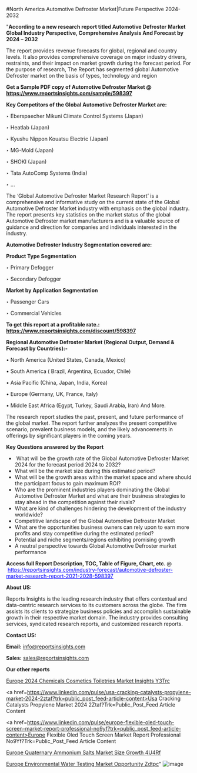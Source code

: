 #North America Automotive Defroster Market|Future Perspective 2024-2032

"<strong>According to a new research report titled Automotive Defroster Market Global Industry Perspective, Comprehensive Analysis And Forecast by 2024 – 2032</strong>

The report provides revenue forecasts for global, regional and country levels. It also provides comprehensive coverage on major industry drivers, restraints, and their impact on market growth during the forecast period. For the purpose of research, The Report has segmented global Automotive Defroster market on the basis of types, technology and region

<strong>Get a Sample PDF copy of Automotive Defroster Market </strong><strong>@<a href=https://www.reportsinsights.com/sample/598397 style=color:#0000ff;> https://www.reportsinsights.com/sample/598397</a></strong></font>

<strong>Key Competitors of the Global Automotive Defroster Market are:</strong>

‣ Eberspaecher Mikuni Climate Control Systems (Japan)

‣ Heatlab (Japan)

‣ Kyushu Nippon Kouatsu Electric (Japan)

‣ MG-Mold (Japan)

‣ SHOKI (Japan)

‣ Tata AutoComp Systems (India)

‣ ...

The ‘Global Automotive Defroster Market Research Report’ is a comprehensive and informative study on the current state of the Global Automotive Defroster Market industry with emphasis on the global industry. The report presents key statistics on the market status of the global Automotive Defroster market manufacturers and is a valuable source of guidance and direction for companies and individuals interested in the industry.

<strong>Automotive Defroster Industry Segmentation covered are:</strong>

<strong>Product Type Segmentation</strong>

‣ Primary Defogger

‣ Secondary Defogger

<strong>Market by Application Segmentation</strong>

‣ Passenger Cars

‣ Commercial Vehicles

<strong>To get this report at a profitable rate.: <a href=https://www.reportsinsights.com/discount/598397 style=color:#0000ff;>https://www.reportsinsights.com/discount/598397</a></strong></font>

<strong>Regional Automotive Defroster Market (Regional Output, Demand &amp; Forecast by Countries):-</strong>

• North America (United States, Canada, Mexico)

• South America ( Brazil, Argentina, Ecuador, Chile)

• Asia Pacific (China, Japan, India, Korea)

• Europe (Germany, UK, France, Italy)

• Middle East Africa (Egypt, Turkey, Saudi Arabia, Iran) And More.

The research report studies the past, present, and future performance of the global market. The report further analyzes the present competitive scenario, prevalent business models, and the likely advancements in offerings by significant players in the coming years.

<strong>Key Questions answered by the Report</strong>
<ul>
  <li> What will be the growth rate of the Global Automotive Defroster Market 2024 for the forecast period 2024 to 2032?</li>
  <li>What will be the market size during this estimated period?</li>
  <li>What will be the growth areas within the market space and where should the participant focus to gain maximum ROI?</li>
  <li>Who are the prominent industries players dominating the Global Automotive Defroster Market and what are their business strategies to stay ahead in the competition against their rivals?</li>
  <li>What are kind of challenges hindering the development of the industry worldwide?</li>
  <li>Competitive landscape of the Global Automotive Defroster Market</li>
  <li>What are the opportunities business owners can rely upon to earn more profits and stay competitive during the estimated period?</li>
  <li>Potential and niche segments/regions exhibiting promising growth</li>
  <li>A neutral perspective towards Global Automotive Defroster market performance</li>
</ul>
<strong>Access full Report Description, TOC, Table of Figure, Chart, etc. </strong>@  <a href=https://reportsinsights.com/industry-forecast/automotive-defroster-market-research-report-2021-2028-598397 style=color:#0000ff;>https://reportsinsights.com/industry-forecast/automotive-defroster-market-research-report-2021-2028-598397</a></font>

<strong><strong>About US</strong>:</strong>

Reports Insights is the leading research industry that offers contextual and data-centric research services to its customers across the globe. The firm assists its clients to strategize business policies and accomplish sustainable growth in their respective market domain. The industry provides consulting services, syndicated research reports, and customized research reports.

<strong>Contact US:</strong>

<p class=""""><b>Email:</b> <a href=mailto:info@reportsinsights.com>info@reportsinsights.com</a></p>
<p class=""""><b>Sales:</b> <a href=mailto:sales@reportsinsights.com>sales@reportsinsights.com</a></p>

<strong>Our other reports</strong>

<a href=https://www.linkedin.com/pulse/europe-2024-chemicals-cosmetics-toiletries-market-insights-y3trc/>Europe 2024 Chemicals Cosmetics Toiletries Market Insights Y3Trc</a>

<a href=https://www.linkedin.com/pulse/usa-cracking-catalysts-propylene-market-2024-2ztaf?trk=public_post_feed-article-content>Usa Cracking Catalysts Propylene Market 2024 2Ztaf?Trk=Public_Post_Feed Article Content</a>

<a href=https://www.linkedin.com/pulse/europe-flexible-oled-touch-screen-market-report-professional-no9yf?trk=public_post_feed-article-content>Europe Flexible Oled Touch Screen Market Report Professional No9Yf?Trk=Public_Post_Feed Article Content</a>

<a href=https://www.linkedin.com/pulse/europe-quaternary-ammonium-salts-market-size-growth-4u4rf/>Europe Quaternary Ammonium Salts Market Size Growth 4U4Rf</a>

<a href=https://www.linkedin.com/pulse/europe-environmental-water-testing-market-opportunity-zdtpc/>Europe Environmental Water Testing Market Opportunity Zdtpc</a>"
![image](https://github.com/ahaan12367/RIMarket24/assets/158471582/aea8f138-ad89-481d-b118-fa3303cb1ee3)

